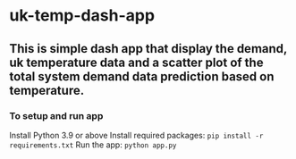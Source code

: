 # uk-temp-dash-app

## This is simple dash app that display the demand, uk temperature data and a scatter plot of the total system demand data prediction based on temperature. 

### To setup and run app

Install Python 3.9 or above 
Install required packages: `pip install -r requirements.txt`
Run the app: `python app.py`